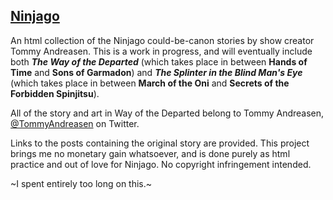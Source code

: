 ## [Ninjago](https://azurepi.github.io/Ninjago/)
An html collection of the Ninjago could-be-canon stories by show creator Tommy Andreasen.
This is a work in progress, and will eventually include both ***The Way of the Departed*** (which takes place in between **Hands of Time** and **Sons of Garmadon**) and ***The Splinter in the Blind Man's Eye*** (which takes place in between **March of the Oni** and **Secrets of the Forbidden Spinjitsu**).

All of the story and art in Way of the Departed belong to Tommy Andreasen, [@TommyAndreasen](https://twitter.com/TommyAndreasen) on Twitter.

Links to the posts containing the original story are provided.
This project brings me no monetary gain whatsoever, and is done purely as html practice and out of love for Ninjago. No copyright infringement intended.

~I spent entirely too long on this.~
